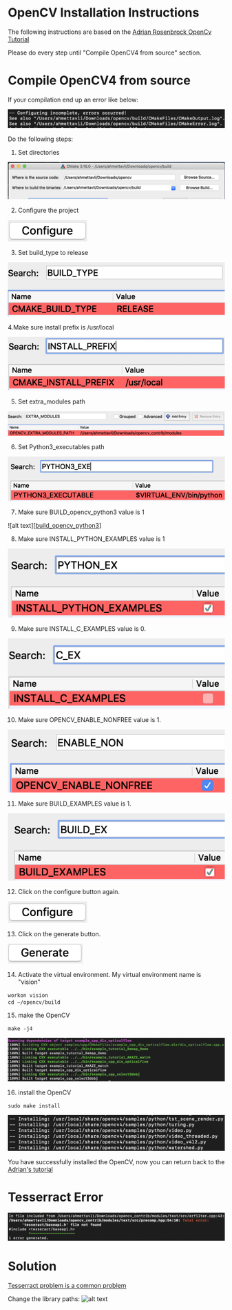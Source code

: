 # OpenCV Installation Instructions

The following instructions are based on the [Adrian Rosenbrock OpenCv Tutorial](https://www.pyimagesearch.com/2018/08/17/install-opencv-4-on-macos/ "Install OpenCV 4 on macOS")

Please do every step until "Compile OpenCV4 from source" section.

Compile OpenCV4 from source
===========================

If your compilation end up an error like below:

![alt text][configuration_error]

Do the following steps:

1. Set directories

![alt text][cmake_directories]

2. Configure the project

![alt text][configure]

3. Set build_type to release

![alt text][build_type]

4.Make sure install prefix is /usr/local

![alt text][install_prefix]

5. Set extra_modules path

![alt text][extra_modules]

6. Set Python3_executables path

![alt text][python_executables]

7. Make sure BUILD_opencv_python3 value is 1

![alt text][[build_opencv_python3]]

8. Make sure INSTALL_PYTHON_EXAMPLES value is 1

![alt text][python_examples]

9. Make sure INSTALL_C_EXAMPLES value is 0.

![alt text][c_examples]

10. Make sure OPENCV_ENABLE_NONFREE value is 1.

![alt text][enable_nonfree]

11. Make sure BUILD_EXAMPLES value is 1.

![alt text][build_examples]

12. Click on the configure button again.

![alt text][configure]

13. Click on the generate button.

![alt text][generate]

14. Activate the virtual environment. My virtual environment name is "vision"

```shell
workon vision
cd ~/opencv/build
```

15. make the OpenCV

```shell
make -j4
```

![alt text][make_result]

16. install the OpenCV

```shell
sudo make install
```

![alt text][install_result]

You have successfully installed the OpenCV, now you can return back to the [Adrian's tutorial](https://www.pyimagesearch.com/2018/08/17/install-opencv-4-on-macos/ "Step #6: Sym-link OpenCV 4 on macOS to your virtual environment site-packages")

Tesserract Error
================
![alt text][tesserract_error]

# Solution
[Tesserract problem is a common problem](https://github.com/justadudewhohacks/opencv4nodejs/issues/179)

Change the library paths:
![alt text][tesserract_solution]


[configuration_error]: https://github.com/AhmetTavli/OpenCV-macOS-Installation-Instructions/blob/master/Images/configuration_error.png "Cmake Error"

[cmake_directories]: https://github.com/AhmetTavli/OpenCV-macOS-Installation-Instructions/blob/master/Images/cmake_directories.png "source code:opencv, binaries: opencv/build"

[configure]: https://github.com/AhmetTavli/OpenCV-macOS-Installation-Instructions/blob/master/Images/configure.png "Configure button"

[build_type]: https://github.com/AhmetTavli/OpenCV-macOS-Installation-Instructions/blob/master/Images/build_type.png

[install_prefix]: https://github.com/AhmetTavli/OpenCV-macOS-Installation-Instructions/blob/master/Images/install_prefix.png

[extra_modules]: https://github.com/AhmetTavli/OpenCV-macOS-Installation-Instructions/blob/master/Images/extra_modules.png

[python_executables]: https://github.com/AhmetTavli/OpenCV-macOS-Installation-Instructions/blob/master/Images/python_executables.png

[build_opencv_python3]: https://github.com/AhmetTavli/OpenCV-macOS-Installation-Instructions/blob/master/Images/build_opencv_python3.png

[python_examples]: https://github.com/AhmetTavli/OpenCV-macOS-Installation-Instructions/blob/master/Images/python_examples.png

[c_examples]: https://github.com/AhmetTavli/OpenCV-macOS-Installation-Instructions/blob/master/Images/c_examples.png

[enable_nonfree]: https://github.com/AhmetTavli/OpenCV-macOS-Installation-Instructions/blob/master/Images/enable_nonfree.png

[build_examples]: https://github.com/AhmetTavli/OpenCV-macOS-Installation-Instructions/blob/master/Images/build_examples.png

[generate]: https://github.com/AhmetTavli/OpenCV-macOS-Installation-Instructions/blob/master/Images/generate.png

[make_result]: https://github.com/AhmetTavli/OpenCV-macOS-Installation-Instructions/blob/master/Images/make_result.png

[install_result]: https://github.com/AhmetTavli/OpenCV-macOS-Installation-Instructions/blob/master/Images/install_result.png

[tesserract_error]: https://github.com/AhmetTavli/OpenCV-macOS-Installation-Instructions/blob/master/Images/tesserract_error.png

[tesserract_solution]: https://github.com/AhmetTavli/OpenCV-macOS-Installation-Instructions/blob/master/Images/tesserract_solution.png
